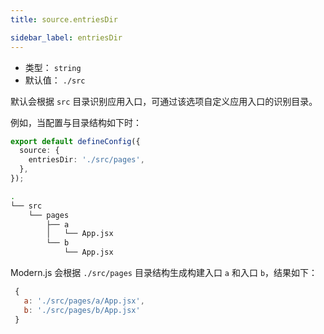```yaml
---
title: source.entriesDir

sidebar_label: entriesDir
---
```


- 类型： `string`
- 默认值： `./src`

默认会根据 `src` 目录识别应用入口，可通过该选项自定义应用入口的识别目录。

例如，当配置与目录结构如下时：

```ts title="modern.config.ts"
export default defineConfig({
  source: {
    entriesDir: './src/pages',
  },
});
```

```bash title="项目目录结构"
.
└── src
    └── pages
        ├── a
        │   └── App.jsx
        └── b
            └── App.jsx
```

Modern.js 会根据 `./src/pages` 目录结构生成构建入口 `a` 和入口 `b`，结果如下：

```js
 {
   a: './src/pages/a/App.jsx',
   b: './src/pages/b/App.jsx'
 }
```
